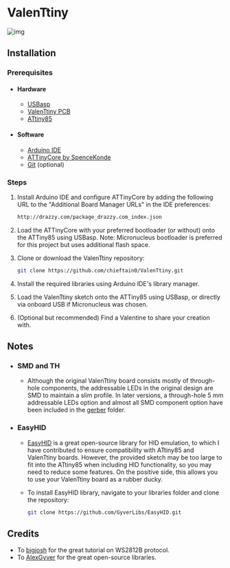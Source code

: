 # ValenTtiny

![img](https://github.com/user-attachments/assets/21ca7984-a101-4fee-82ae-66e409cca968)

## Installation

### Prerequisites

- #### Hardware

  - [USBasp](https://www.fischl.de/usbasp/)
  - [ValenTtiny PCB](https://github.com/chieftain0/ValenTtiny/tree/main/gerber)
  - [ATtiny85](https://www.microchip.com/en-us/product/attiny85)

- #### Software

  - [Arduino IDE](https://www.arduino.cc/en/software)
  - [ATTinyCore by SpenceKonde](https://github.com/SpenceKonde/ATTinyCore.git)
  - [Git](https://git-scm.com/downloads) (optional)

### Steps

1. Install Arduino IDE and configure ATTinyCore by adding the following URL to the "Additional Board Manager URLs" in the IDE preferences:

    ```bash
    http://drazzy.com/package_drazzy.com_index.json
    ```

2. Load the ATTinyCore with your preferred bootloader (or without) onto the ATTiny85 using USBasp. Note: Micronucleus bootloader is preferred for this project but uses additional flash space.

3. Clone or download the ValenTtiny repository:

    ```bash
    git clone https://github.com/chieftain0/ValenTtiny.git
    ```

4. Install the required libraries using Arduino IDE's library manager.

5. Load the ValenTtiny sketch onto the ATTiny85 using USBasp, or directly via onboard USB if Micronucleus was chosen.

6. (Optional but recommended) Find a Valentine to share your creation with.

## Notes

- ### SMD and TH

  - Although the original ValenTtiny board consists mostly of through-hole components, the addressable LEDs in the original design are SMD to maintain a slim profile. In later versions, a through-hole 5 mm addressable LEDs option and almost all SMD component option have been included in the [gerber](https://github.com/chieftain0/ValenTtiny/tree/main/gerber) folder.

- ### EasyHID

  - [EasyHID](https://github.com/GyverLibs/EasyHID.git) is a great open-source library for HID emulation, to which I have contributed to ensure compatibility with ATtiny85 and ValenTtiny boards. However, the provided sketch may be too large to fit into the ATtiny85 when including HID functionality, so you may need to reduce some features. On the positive side, this allows you to use your ValenTtiny board as a rubber ducky.
  - To install EasyHID library, navigate to your libraries folder and clone the repository:

    ```bash
    git clone https://github.com/GyverLibs/EasyHID.git
    ```

## Credits

- To [bigjosh](https://github.com/bigjosh/SimpleNeoPixelDemo) for the great tutorial on WS2812B protocol.
- To [AlexGyver](https://github.com/GyverLibs/EasyHID) for the great open-source libraries.
